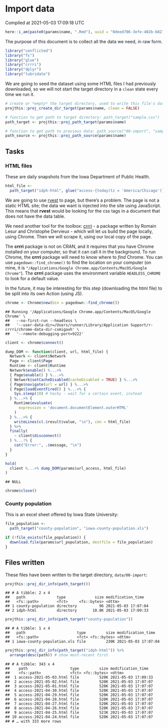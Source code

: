 Import data
================
Compiled at 2021-05-03 17:09:18 UTC

``` r
here::i_am(paste0(params$name, ".Rmd"), uuid = "0deed706-3efe-402b-b827-b58e9bb3e976")
```

The purpose of this document is to collect all the data we need, in raw
form.

``` r
library("conflicted")
library("fs")
library("glue")
library("crrri")
library("dplyr")
library("lubridate")
```

We are going to seed the dataset using some HTML files I had previously
downloaded, so we will not start the target directory in a `clean` state
every time we run it.

``` r
# create or *empty* the target directory, used to write this file's data: 
projthis::proj_create_dir_target(params$name, clean = FALSE)

# function to get path to target directory: path_target("sample.csv")
path_target <- projthis::proj_path_target(params$name)

# function to get path to previous data: path_source("00-import", "sample.csv")
path_source <- projthis::proj_path_source(params$name)
```

## Tasks

### HTML files

These are daily snapshots from the Iowa Department of Public Health.

``` r
html_file <- 
  path_target("idph-html", glue("access-{today(tz = 'America/Chicago')}.html"))
```

We are going to use [rvest](https://rvest.tidyverse.org/) to page, but
there’s a problem. The page is not a static HTML site; the data we want
is injected into the site using JavaScript. This means that **rvest**
would be looking for the css tags in a document that does not have the
data table.

We need another tool for the toolbox:
[crrri](https://rlesur.github.io/crrri) - a package written by Romain
Lesur and Christophe Dervieux - which will let us build the page
locally, using Chrome. Then we will scrape it, using our local copy of
the page.

The **crrri** package is not on CRAN, and it requires that you have
Chrome installed on your computer, so that it can call it in the
background. To run Chrome, the **crrri** package will need to know where
to *find* Chrome. You can use `pagedown::find_chrome()` to find the
location on your computer (on mine, it is `"/Applications/Google
Chrome.app/Contents/MacOS/Google Chrome"`). The **crrri** package uses
the environment variable `HEADLESS_CHROME` to look for a default value.

In the future, it may be interesting for this step (downloading the html
file) to be split into its own Action (using JS).

``` r
chrome <- Chrome$new(bin = pagedown::find_chrome())
```

    ## Running '/Applications/Google Chrome.app/Contents/MacOS/Google Chrome' \
    ##   --no-first-run --headless \
    ##   '--user-data-dir=/Users/runner/Library/Application Support/r-crrri/chrome-data-dir-cxmigaxh' \
    ##   '--remote-debugging-port=9222'

``` r
client <- chrome$connect()
```

``` r
dump_DOM <- function(client, url, html_file) {
  Network <- client$Network
  Page <- client$Page
  Runtime <- client$Runtime
  Network$enable() %...>%
  { Page$enable() } %...>%
  { Network$setCacheDisabled(cacheDisabled = TRUE) } %...>% 
  { Page$navigate(url = url) } %...>%
  { Page$loadEventFired() } %...>% {
    Sys.sleep(10) # hacky - wait for a certain event, instead
  } %...>% { 
    Runtime$evaluate(
      expression = 'document.documentElement.outerHTML'
    ) 
  } %...>% {
    writeLines(c(.$result$value, "\n"), con = html_file) 
  } %>%
  finally(
    ~ client$disconnect()
  ) %...!% {
    cat("Error:", .$message, "\n")
  }
}
```

``` r
hold(
  client %...>% dump_DOM(params$url_access, html_file)  
)
```

    ## NULL

``` r
chrome$close()
```

### County population

This is an excel sheet offered by Iowa State University:

``` r
file_population <- 
  path_target("county-population", "iowa-county-population.xls")

if (!file_exists(file_population)) {
  download.file(params$url_population, destfile = file_population)
}
```

## Files written

These files have been written to the target directory, `data/00-import`:

``` r
projthis::proj_dir_info(path_target()) 
```

    ## # A tibble: 2 x 4
    ##   path              type             size modification_time  
    ##   <fs::path>        <fct>     <fs::bytes> <dttm>             
    ## 1 county-population directory          96 2021-05-03 17:07:04
    ## 2 idph-html         directory       10.8K 2021-05-03 17:09:33

``` r
projthis::proj_dir_info(path_target("county-population")) 
```

    ## # A tibble: 1 x 4
    ##   path                       type         size modification_time  
    ##   <fs::path>                 <fct> <fs::bytes> <dttm>             
    ## 1 iowa-county-population.xls file         230K 2021-05-03 17:07:04

``` r
projthis::proj_dir_info(path_target("idph-html")) %>% 
  arrange(desc(path)) # show most-recent first
```

    ## # A tibble: 343 x 4
    ##    path                   type         size modification_time  
    ##    <fs::path>             <fct> <fs::bytes> <dttm>             
    ##  1 access-2021-05-03.html file         520K 2021-05-03 17:09:33
    ##  2 access-2021-05-02.html file         520K 2021-05-03 17:07:07
    ##  3 access-2021-05-01.html file         520K 2021-05-03 17:07:07
    ##  4 access-2021-04-30.html file         520K 2021-05-03 17:07:07
    ##  5 access-2021-04-29.html file         520K 2021-05-03 17:07:07
    ##  6 access-2021-04-28.html file         520K 2021-05-03 17:07:07
    ##  7 access-2021-04-27.html file         520K 2021-05-03 17:07:07
    ##  8 access-2021-04-26.html file         520K 2021-05-03 17:07:07
    ##  9 access-2021-04-25.html file         523K 2021-05-03 17:07:07
    ## 10 access-2021-04-24.html file         520K 2021-05-03 17:07:07
    ## # … with 333 more rows
